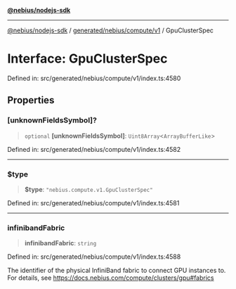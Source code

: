 [**@nebius/nodejs-sdk**](../../../../../README.md)

***

[@nebius/nodejs-sdk](../../../../../README.md) / [generated/nebius/compute/v1](../README.md) / GpuClusterSpec

# Interface: GpuClusterSpec

Defined in: src/generated/nebius/compute/v1/index.ts:4580

## Properties

### \[unknownFieldsSymbol\]?

> `optional` **\[unknownFieldsSymbol\]**: `Uint8Array`\<`ArrayBufferLike`\>

Defined in: src/generated/nebius/compute/v1/index.ts:4582

***

### $type

> **$type**: `"nebius.compute.v1.GpuClusterSpec"`

Defined in: src/generated/nebius/compute/v1/index.ts:4581

***

### infinibandFabric

> **infinibandFabric**: `string`

Defined in: src/generated/nebius/compute/v1/index.ts:4588

The identifier of the physical InfiniBand fabric to connect GPU instances to.
 For details, see https://docs.nebius.com/compute/clusters/gpu#fabrics
